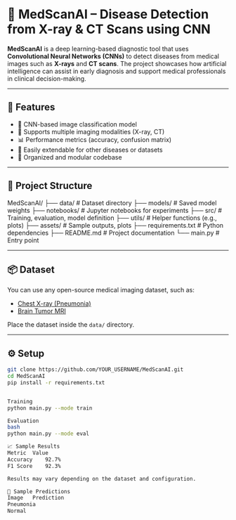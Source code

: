 # 🧠 MedScanAI – Disease Detection from X-ray & CT Scans using CNN

**MedScanAI** is a deep learning-based diagnostic tool that uses **Convolutional Neural Networks (CNNs)** to detect diseases from medical images such as **X-rays** and **CT scans**. The project showcases how artificial intelligence can assist in early diagnosis and support medical professionals in clinical decision-making.

---

## 🚀 Features

- 🧠 CNN-based image classification model
- 🏥 Supports multiple imaging modalities (X-ray, CT)
- 📊 Performance metrics (accuracy, confusion matrix)
- 🔄 Easily extendable for other diseases or datasets
- 📁 Organized and modular codebase

---

## 📁 Project Structure

MedScanAI/
├── data/ # Dataset directory
├── models/ # Saved model weights
├── notebooks/ # Jupyter notebooks for experiments
├── src/ # Training, evaluation, model definition
├── utils/ # Helper functions (e.g., plots)
├── assets/ # Sample outputs, plots
├── requirements.txt # Python dependencies
├── README.md # Project documentation
└── main.py # Entry point


---

## 📦 Dataset

You can use any open-source medical imaging dataset, such as:

- [Chest X-ray (Pneumonia)](https://www.kaggle.com/paultimothymooney/chest-xray-pneumonia)
- [Brain Tumor MRI](https://www.kaggle.com/navoneel/brain-mri-images-for-brain-tumor-detection)

Place the dataset inside the `data/` directory.

---

## ⚙️ Setup

```bash
git clone https://github.com/YOUR_USERNAME/MedScanAI.git
cd MedScanAI
pip install -r requirements.txt


Training
python main.py --mode train

Evaluation
bash
python main.py --mode eval

📈 Sample Results
Metric	Value
Accuracy	92.7%
F1 Score	92.3%

Results may vary depending on the dataset and configuration.

🧪 Sample Predictions
Image	Prediction
Pneumonia
Normal